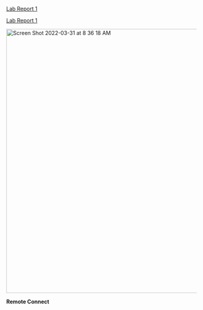 [Lab Report 1](lab-report-1-week-2.html)

[Lab Report 1](https://satomitheito.github.io/cse15l-lab-reports/lab-report-1-week-2.html)


<img width="698" alt="Screen Shot 2022-03-31 at 8 36 18 AM" src="https://user-images.githubusercontent.com/58501820/162236544-77eb0a25-b559-4fd8-8620-2d25dab3952b.png">


**Remote Connect**
